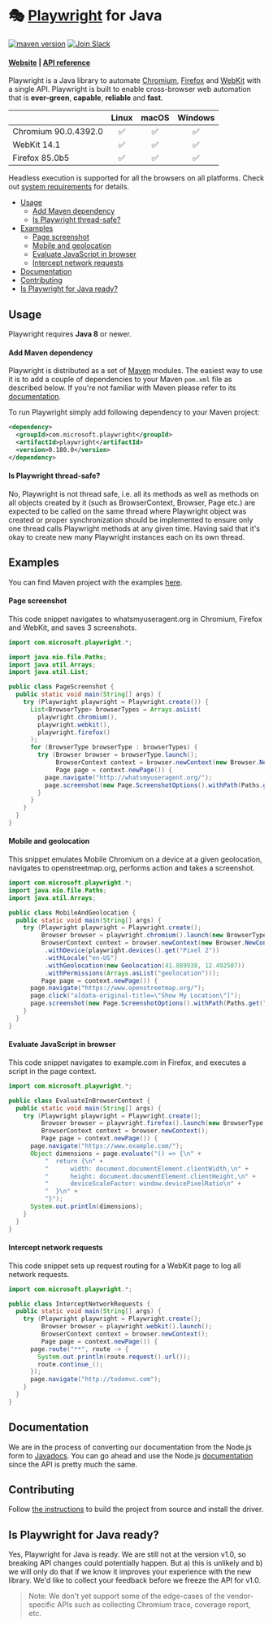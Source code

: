 # 🎭 [Playwright](https://playwright.dev) for Java

[![maven version](https://img.shields.io/maven-central/v/com.microsoft.playwright/playwright)](https://search.maven.org/search?q=com.microsoft.playwright)  [![Join Slack](https://img.shields.io/badge/join-slack-infomational)](https://join.slack.com/t/playwright/shared_invite/enQtOTEyMTUxMzgxMjIwLThjMDUxZmIyNTRiMTJjNjIyMzdmZDA3MTQxZWUwZTFjZjQwNGYxZGM5MzRmNzZlMWI5ZWUyOTkzMjE5Njg1NDg)

#### [Website](https://playwright.dev/) | [API reference](https://www.javadoc.io/doc/com.microsoft.playwright/playwright/latest/index.html)

Playwright is a Java library to automate [Chromium](https://www.chromium.org/Home), [Firefox](https://www.mozilla.org/en-US/firefox/new/) and [WebKit](https://webkit.org/) with a single API. Playwright is built to enable cross-browser web automation that is **ever-green**, **capable**, **reliable** and **fast**.

|          | Linux | macOS | Windows |
|   :---   | :---: | :---: | :---:   |
| Chromium <!-- GEN:chromium-version -->90.0.4392.0<!-- GEN:stop --> | :white_check_mark: | :white_check_mark: | :white_check_mark: |
| WebKit <!-- GEN:webkit-version -->14.1<!-- GEN:stop --> | ✅ | ✅ | ✅ |
| Firefox <!-- GEN:firefox-version -->85.0b5<!-- GEN:stop --> | :white_check_mark: | :white_check_mark: | :white_check_mark: |

Headless execution is supported for all the browsers on all platforms. Check out [system requirements](https://playwright.dev/#?path=docs/intro.md&q=system-requirements) for details.

* [Usage](#usage)
  - [Add Maven dependency](#add-maven-dependency)
  - [Is Playwright thread-safe?](#is-playwright-thread-safe)
* [Examples](#examples)
  - [Page screenshot](#page-screenshot)
  - [Mobile and geolocation](#mobile-and-geolocation)
  - [Evaluate JavaScript in browser](#evaluate-javascript-in-browser)
  - [Intercept network requests](#intercept-network-requests)
* [Documentation](#documentation)
* [Contributing](#contributing)
* [Is Playwright for Java ready?](#is-playwright-for-java-ready)

## Usage

Playwright requires **Java 8** or newer.

#### Add Maven dependency

Playwright is distributed as a set of [Maven](https://maven.apache.org/what-is-maven.html) modules. The easiest way to use it is to add a couple of dependencies to your Maven `pom.xml` file as described below. If you're not familiar with Maven please refer to its [documentation](https://maven.apache.org/guides/getting-started/maven-in-five-minutes.html).

To run Playwright simply add following dependency to your Maven project:

```xml
<dependency>
  <groupId>com.microsoft.playwright</groupId>
  <artifactId>playwright</artifactId>
  <version>0.180.0</version>
</dependency>
```

#### Is Playwright thread-safe?

No, Playwright is not thread safe, i.e. all its methods as well as methods on all objects created by it (such as BrowserContext, Browser, Page etc.) are expected to be called on the same thread where Playwright object was created or proper synchronization should be implemented to ensure only one thread calls Playwright methods at any given time. Having said that it's okay to create new many Playwright instances each on its own thread.

## Examples

You can find Maven project with the examples [here](./examples).

#### Page screenshot

This code snippet navigates to whatsmyuseragent.org in Chromium, Firefox and WebKit, and saves 3 screenshots.

```java
import com.microsoft.playwright.*;

import java.nio.file.Paths;
import java.util.Arrays;
import java.util.List;

public class PageScreenshot {
  public static void main(String[] args) {
    try (Playwright playwright = Playwright.create()) {
      List<BrowserType> browserTypes = Arrays.asList(
        playwright.chromium(),
        playwright.webkit(),
        playwright.firefox()
      );
      for (BrowserType browserType : browserTypes) {
        try (Browser browser = browserType.launch();
             BrowserContext context = browser.newContext(new Browser.NewContextOptions().withViewport(800, 600));
             Page page = context.newPage()) {
          page.navigate("http://whatsmyuseragent.org/");
          page.screenshot(new Page.ScreenshotOptions().withPath(Paths.get("screenshot-" + browserType.name() + ".png")));
        }
      }
    }
  }
}
```

#### Mobile and geolocation

This snippet emulates Mobile Chromium on a device at a given geolocation, navigates to openstreetmap.org, performs action and takes a screenshot.

```java
import com.microsoft.playwright.*;
import java.nio.file.Paths;
import java.util.Arrays;

public class MobileAndGeolocation {
  public static void main(String[] args) {
    try (Playwright playwright = Playwright.create();
         Browser browser = playwright.chromium().launch(new BrowserType.LaunchOptions().withHeadless(false));
         BrowserContext context = browser.newContext(new Browser.NewContextOptions()
          .withDevice(playwright.devices().get("Pixel 2"))
          .withLocale("en-US")
          .withGeolocation(new Geolocation(41.889938, 12.492507))
          .withPermissions(Arrays.asList("geolocation")));
         Page page = context.newPage()) {
      page.navigate("https://www.openstreetmap.org/");
      page.click("a[data-original-title=\"Show My Location\"]");
      page.screenshot(new Page.ScreenshotOptions().withPath(Paths.get("colosseum-pixel2.png")));
    }
  }
}
```

#### Evaluate JavaScript in browser

This code snippet navigates to example.com in Firefox, and executes a script in the page context.

```java
import com.microsoft.playwright.*;

public class EvaluateInBrowserContext {
  public static void main(String[] args) {
    try (Playwright playwright = Playwright.create();
         Browser browser = playwright.firefox().launch(new BrowserType.LaunchOptions().withHeadless(false));
         BrowserContext context = browser.newContext();
         Page page = context.newPage()) {
      page.navigate("https://www.example.com/");
      Object dimensions = page.evaluate("() => {\n" +
          "  return {\n" +
          "      width: document.documentElement.clientWidth,\n" +
          "      height: document.documentElement.clientHeight,\n" +
          "      deviceScaleFactor: window.devicePixelRatio\n" +
          "  }\n" +
          "}");
      System.out.println(dimensions);
    }
  }
}
```

#### Intercept network requests

This code snippet sets up request routing for a WebKit page to log all network requests.

```java
import com.microsoft.playwright.*;

public class InterceptNetworkRequests {
  public static void main(String[] args) {
    try (Playwright playwright = Playwright.create();
         Browser browser = playwright.webkit().launch();
         BrowserContext context = browser.newContext();
         Page page = context.newPage()) {
      page.route("**", route -> {
        System.out.println(route.request().url());
        route.continue_();
      });
      page.navigate("http://todomvc.com");
    }
  }
}
```

## Documentation

We are in the process of converting our documentation from the Node.js form to [Javadocs](https://www.javadoc.io/doc/com.microsoft.playwright/playwright/latest/index.html). You can go ahead and use the Node.js [documentation](https://playwright.dev/) since the API is pretty much the same.

## Contributing

Follow [the instructions](https://github.com/microsoft/playwright-java/blob/master/CONTRIBUTING.md#getting-code) to build the project from source and install the driver.

## Is Playwright for Java ready?

Yes, Playwright for Java is ready. We are still not at the version v1.0, so breaking API changes could potentially happen. But a) this is unlikely and b) we will only do that if we know it improves your experience with the new library. We'd like to collect your feedback before we freeze the API for v1.0.

> Note: We don't yet support some of the edge-cases of the vendor-specific APIs such as collecting Chromium trace, coverage report, etc.
